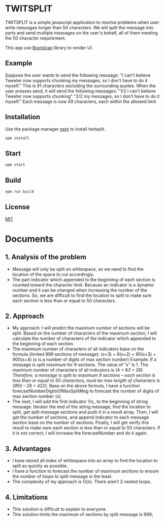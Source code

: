 # TWITSPLIT

TWITSPLIT is a simple javascript application to resolve problems when user write messages longer than 50 characters. We will split the message into parts and send multiple messages on the user's behalf, all of them meeting the 50 character requirement.

This app use [Bootstrap](https://getbootstrap.com/) library to render UI.

## Example
Suppose the user wants to send the following message:
"I can't believe Tweeter now supports chunking my messages, so I don't have to do it myself."
This is 91 characters excluding the surrounding quotes. When the user presses send, it
will send the following messages:
"1/2 I can't believe Tweeter now supports chunking" "2/2 my
messages, so I don't have to do it myself."
Each message is now 49 characters, each within the allowed limit

## Installation

Use the package manager [npm](https://www.npmjs.com/) to install twitsplit.

```bash
npm install
```
## Start

```bash
npm start
```

## Build

```bash
npm run build
```

## License
[MIT](https://choosealicense.com/licenses/mit/)

# Documents

## 1.	Analysis of the problem
-	Message will only be split on whitespace, so we need to find the location of the space to cut accordingly.
-	The part indicator which appended to the beginning of each section is counted toward the character limit. Because an indicator is a dynamic number and it can be changed when increasing the number of the sections. So, we are difficult to find the location to split to make sure each section is less than or equal to 50 characters.

## 2.	Approach
-	My approach: I will predict the maximum number of sections will be split. Based on the number of characters of the maximum section, I will calculate the number of characters of the indicator which appended to the beginning of each section.
-	The maximum number of characters of all indicators base on the formula (limited 999 sections of message):
(x+3) + 8(x+2) + 90(x+3) + 900(x+4)
(x is a number of digits of max section number)
Example: 
If a message is split maximum for 9 sections. The value of “x” is 1. The maximum number of characters of all indicators is (4 + 8*3 = 28). Therefore, a message is split to maximum 9 sections – each section is less than or equal to 50 characters, must be max length of characters is (9*50 – 28 = 422).
Base on the above formula, I have a function forecastNumberDigitsOfMaxSplitMsg to forecast the number of digits of max section number (x).
-	The next, I will add the first indicator 1/x_ to the beginning of string message. Iterator the end of the string message, find the location to split, get split message sections and push it in a result array. Then, I will get the number of sections, and append indicator to each message section base on the number of sections. Finally, I will get verify this result to make sure each section is less than or equal to 50 characters. If it is not correct, I will increase the forecastNumber and do it again.

## 3.	Advantages
-	I have stored all index of whitespace into an array to find the location to split as quickly as possible.
-	I have a function to forecast the number of maximum sections to ensure the number of loops to split message is the least.
-	The complexity of my approach is O(n). There aren’t 2 nested loops.

## 4.	Limitations
-	This solution is difficult to explain to everyone.
-	This solution limits the maximum of sections by split message is 999;




